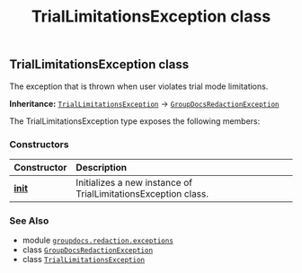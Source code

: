 ﻿---
title: TrialLimitationsException class
second_title: GroupDocs.Redaction for Python via .NET API References
description: 
type: docs
url: /python-net/groupdocs.redaction.exceptions/triallimitationsexception/
is_root: false
weight: 50
---

## TrialLimitationsException class

The exception that is thrown when user violates trial mode limitations.



**Inheritance:** [`TrialLimitationsException`](/redaction/python-net/groupdocs.redaction.exceptions/triallimitationsexception) → 
[`GroupDocsRedactionException`](/redaction/python-net/groupdocs.redaction.exceptions/groupdocsredactionexception)



The TrialLimitationsException type exposes the following members:

### Constructors
| Constructor | Description |
| :- | :- |
| [__init__](/redaction/python-net/groupdocs.redaction.exceptions/triallimitationsexception/__init__/#str) | Initializes a new instance of TrialLimitationsException class. |



### See Also
* module [`groupdocs.redaction.exceptions`](..)
* class [`GroupDocsRedactionException`](/redaction/python-net/groupdocs.redaction.exceptions/groupdocsredactionexception)
* class [`TrialLimitationsException`](/redaction/python-net/groupdocs.redaction.exceptions/triallimitationsexception)
